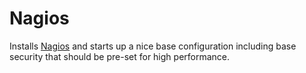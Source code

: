 Nagios
=========

Installs [Nagios](http://www.nagios.org) and starts up a nice base configuration including base security that should be pre-set for high performance.
